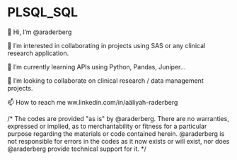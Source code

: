 # PLSQL_SQL

👋 Hi, I’m @araderberg

👀 I’m interested in collaborating in projects using SAS or any clinical research application.

🌱 I’m currently learning APIs using Python, Pandas, Juniper...

💞️ I’m looking to collaborate on clinical research / data management projects.

📫 How to reach me ww.linkedin.com/in/aäliyah-raderberg

/* The codes are provided "as is" by @araderberg. There are no warranties, expressed or implied, 
as to merchantability or fitness for a particular purpose regarding the materials or code contained herein. 
@araderberg is not responsible for errors in the codes as it now exists or will exist, nor does @araderberg 
provide technical support for it. */

